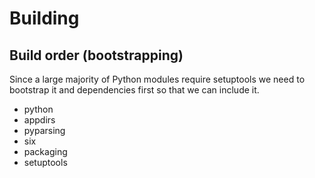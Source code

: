 # Building

## Build order (bootstrapping)
Since a large majority of Python modules require setuptools we need to 
bootstrap it and dependencies first so that we can include it.

* python
* appdirs
* pyparsing
* six
* packaging
* setuptools
